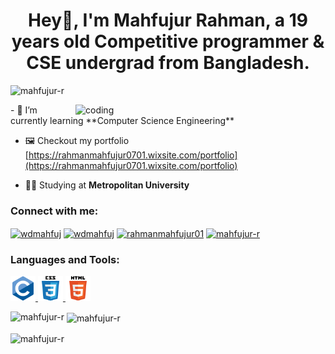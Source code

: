 <h1 align="center">Hey👋, I'm Mahfujur Rahman, a 19 years old Competitive programmer & CSE undergrad from Bangladesh.</h1>
<p align="left"> <img src="https://komarev.com/ghpvc/?username=mahfujur-r&label=Profile%20views&color=0e75b6&style=flat" alt="mahfujur-r" /> </p>
<img align="right" alt="coding"width="400"src="https://user-images.githubusercontent.com/55389276/140866485-8fb1c876-9a8f-4d6a-98dc-08c4981eaf70.gif">
- 🌱 I’m currently learning **Computer Science Engineering**

- 🖼️ Checkout my portfolio [https://rahmanmahfujur0701.wixsite.com/portfolio](https://rahmanmahfujur0701.wixsite.com/portfolio)

- 👨‍💻 Studying at **Metropolitan University**

<h3 align="left">Connect with me:</h3>
<p align="left">
<a href="https://fb.com/wdmahfuj" target="blank"><img align="center" src="https://raw.githubusercontent.com/rahuldkjain/github-profile-readme-generator/master/src/images/icons/Social/facebook.svg" alt="wdmahfuj" height="30" width="40" /></a>
<a href="https://instagram.com/wdmahfuj" target="blank"><img align="center" src="https://raw.githubusercontent.com/rahuldkjain/github-profile-readme-generator/master/src/images/icons/Social/instagram.svg" alt="wdmahfuj" height="30" width="40" /></a>
<a href="https://www.hackerrank.com/rahmanmahfujur01" target="blank"><img align="center" src="https://raw.githubusercontent.com/rahuldkjain/github-profile-readme-generator/master/src/images/icons/Social/hackerrank.svg" alt="rahmanmahfujur01" height="30" width="40" /></a>
<a href="https://codeforces.com/profile/mahfujur-r" target="blank"><img align="center" src="https://raw.githubusercontent.com/rahuldkjain/github-profile-readme-generator/master/src/images/icons/Social/codeforces.svg" alt="mahfujur-r" height="30" width="40" /></a>
</p>

<h3 align="left">Languages and Tools:</h3>
<p align="left"> <a href="https://www.cprogramming.com/" target="_blank" rel="noreferrer"> <img src="https://raw.githubusercontent.com/devicons/devicon/master/icons/c/c-original.svg" alt="c" width="40" height="40"/> </a> <a href="https://www.w3schools.com/css/" target="_blank" rel="noreferrer"> <img src="https://raw.githubusercontent.com/devicons/devicon/master/icons/css3/css3-original-wordmark.svg" alt="css3" width="40" height="40"/> </a> <a href="https://www.w3.org/html/" target="_blank" rel="noreferrer"> <img src="https://raw.githubusercontent.com/devicons/devicon/master/icons/html5/html5-original-wordmark.svg" alt="html5" width="40" height="40"/> </a> </p>

<p><img align="left" src="https://github-readme-stats.vercel.app/api/top-langs?username=mahfujur-r&show_icons=true&locale=en&layout=compact" alt="mahfujur-r" /></p>

<p>&nbsp;<img align="center" src="https://github-readme-stats.vercel.app/api?username=mahfujur-r&show_icons=true&locale=en" alt="mahfujur-r" /></p>

<p><img align="center" src="https://github-readme-streak-stats.herokuapp.com/?user=mahfujur-r&" alt="mahfujur-r" /></p>
